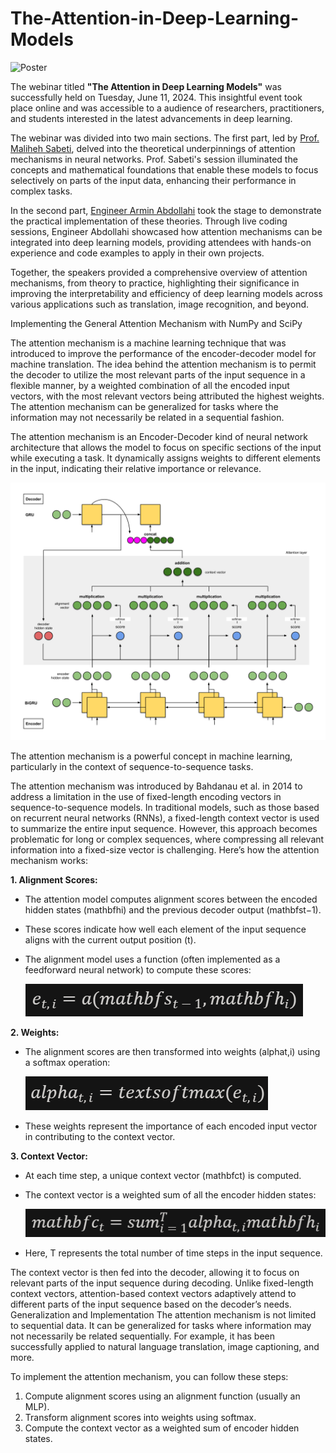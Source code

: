 # The-Attention-in-Deep-Learning-Models

![Poster](https://github.com/TNB-AI-Lab/The-Attention-in-Deep-Learning-Models/assets/103449830/fcaf8ffa-6a8c-4836-a40a-993db87cf54b)


The webinar titled **"The Attention in Deep Learning Models"** was successfully held on Tuesday, June 11, 2024. This insightful event took place online and was accessible to a audience of researchers, practitioners, and students interested in the latest advancements in deep learning.

The webinar was divided into two main sections. The first part, led by [Prof. Maliheh Sabeti](https://scholar.google.com/citations?user=Qn_ik_gAAAAJ&hl=en&oi=sra), delved into the theoretical underpinnings of attention mechanisms in neural networks. Prof. Sabeti's session illuminated the concepts and mathematical foundations that enable these models to focus selectively on parts of the input data, enhancing their performance in complex tasks.

In the second part, [Engineer Armin Abdollahi](https://github.com/Armin-Abdollahi) took the stage to demonstrate the practical implementation of these theories. Through live coding sessions, Engineer Abdollahi showcased how attention mechanisms can be integrated into deep learning models, providing attendees with hands-on experience and code examples to apply in their own projects.

Together, the speakers provided a comprehensive overview of attention mechanisms, from theory to practice, highlighting their significance in improving the interpretability and efficiency of deep learning models across various applications such as translation, image recognition, and beyond.













Implementing the General Attention Mechanism with NumPy and SciPy

The attention mechanism is a machine learning technique that was introduced to improve the performance of the encoder-decoder model for machine translation. The idea behind the attention mechanism is to permit the decoder to utilize the most relevant parts of the input sequence in a flexible manner, by a weighted combination of all the encoded input vectors, with the most relevant vectors being attributed the highest weights. The attention mechanism can be generalized for tasks where the information may not necessarily be related in a sequential fashion.

The attention mechanism is an Encoder-Decoder kind of neural network architecture that allows the model to focus on specific sections of the input while executing a task. It dynamically assigns weights to different elements in the input, indicating their relative importance or relevance.

![Attention-Mechanism](/images/Attention-Mechanism.png)

The attention mechanism is a powerful concept in machine learning, particularly in the context of sequence-to-sequence tasks.

The attention mechanism was introduced by Bahdanau et al. in 2014 to address a limitation in the use of fixed-length encoding vectors in sequence-to-sequence models. In traditional models, such as those based on recurrent neural networks (RNNs), a fixed-length context vector is used to summarize the entire input sequence. However, this approach becomes problematic for long or complex sequences, where compressing all relevant information into a fixed-size vector is challenging.
Here’s how the attention mechanism works:


**1. Alignment Scores:**

- The attention model computes alignment scores between the encoded hidden states (mathbfhi​) and the previous decoder output (mathbfst−1​).
- These scores indicate how well each element of the input sequence aligns with the current output position (t).
- The alignment model uses a function (often implemented as a feedforward neural network) to compute these scores:

  ![Formula-01](/images/00.png)




**2. Weights:**

- The alignment scores are then transformed into weights (alphat,i​) using a softmax operation:

  ![Formula-02](/images/01.png)

- These weights represent the importance of each encoded input vector in contributing to the context vector.



**3. Context Vector:**

- At each time step, a unique context vector (mathbfct​) is computed.
- The context vector is a weighted sum of all the encoder hidden states:

  ![Formula-03](/images/02.png)​

- Here, T represents the total number of time steps in the input sequence.


The context vector is then fed into the decoder, allowing it to focus on relevant parts of the input sequence during decoding. Unlike fixed-length context vectors, attention-based context vectors adaptively attend to different parts of the input sequence based on the decoder’s needs.
Generalization and Implementation
The attention mechanism is not limited to sequential data. It can be generalized for tasks where information may not necessarily be related sequentially. For example, it has been successfully applied to natural language translation, image captioning, and more.

To implement the attention mechanism, you can follow these steps:

1. Compute alignment scores using an alignment function (usually an MLP).
2. Transform alignment scores into weights using softmax.
3. Compute the context vector as a weighted sum of encoder hidden states.
